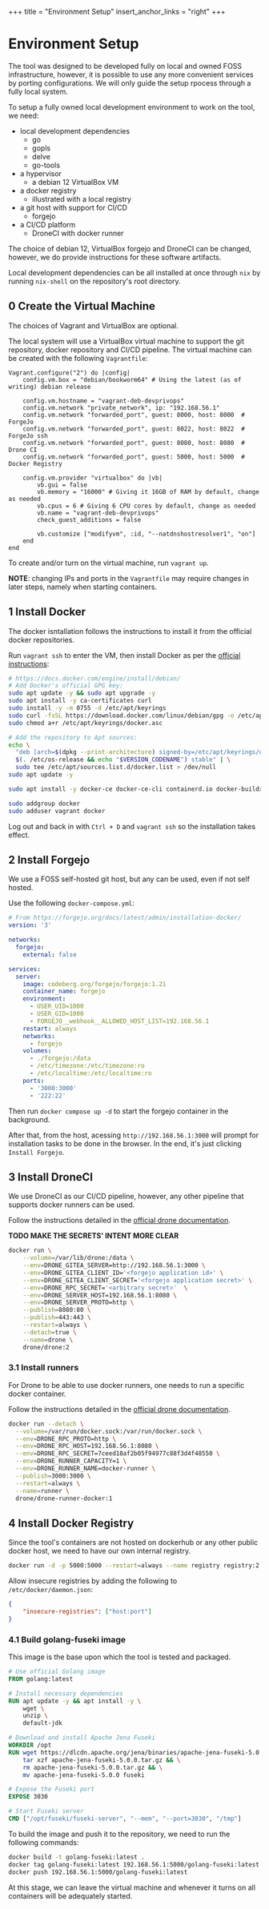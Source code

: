 +++
title = "Environment Setup"
insert_anchor_links = "right"
+++

# Environment Setup

The tool was designed to be developed fully on local and owned FOSS infrastructure, however, it is possible to use any more convenient services by porting configurations.
We will only guide the setup rpocess through a fully local system.

To setup a fully owned local development environment to work on the tool, we need:

- local development dependencies
    + go
    + gopls
    + delve
    + go-tools
- a hypervisor
    + a debian 12 VirtualBox VM
- a docker registry
    + illustrated with a local registry
- a git host with support for CI/CD
    + forgejo
- a CI/CD platform
    + DroneCI with docker runner

The choice of debian 12, VirtualBox forgejo and DroneCI can be changed, however, we do provide instructions for these software artifacts.

Local development dependencies can be all installed at once through `nix` by running `nix-shell` on the repository's root directory.

## 0 Create the Virtual Machine

The choices of Vagrant and VirtualBox are optional.

The local system will use a VirtualBox virtual machine to support the git repository, docker repository and CI/CD pipeline. 
The virtual machine can be created with the following `Vagrantfile`:

```Vagrantfile
Vagrant.configure("2") do |config|
    config.vm.box = "debian/bookworm64" # Using the latest (as of writing) debian release

    config.vm.hostname = "vagrant-deb-devprivops"
    config.vm.network "private_network", ip: "192.168.56.1"
    config.vm.network "forwarded_port", guest: 8000, host: 8000  # ForgeJo
    config.vm.network "forwarded_port", guest: 8022, host: 8022  # ForgeJo ssh
    config.vm.network "forwarded_port", guest: 8080, host: 8080  # Drone CI
    config.vm.network "forwarded_port", guest: 5000, host: 5000  # Docker Registry

    config.vm.provider "virtualbox" do |vb|
        vb.gui = false
        vb.memory = "16000" # Giving it 16GB of RAM by default, change as needed
        vb.cpus = 6 # Giving 6 CPU cores by default, change as needed 
        vb.name = "vagrant-deb-devprivops"
        check_guest_additions = false

        vb.customize ["modifyvm", :id, "--natdnshostresolver1", "on"]
    end
end
```

To create and/or turn on the virtual machine, run `vagrant up`.

**NOTE**: changing IPs and ports in the `Vagrantfile` may require changes in later steps, namely when starting containers.

## 1 Install Docker

The docker isntallation follows the instructions to install it from the official docker repositories.

Run `vagrant ssh` to enter the VM, then install Docker as per the [official instructions](https://docs.docker.com/engine/install/debian/):

```sh
# https://docs.docker.com/engine/install/debian/
# Add Docker's official GPG key:
sudo apt update -y && sudo apt upgrade -y
sudo apt install -y ca-certificates curl
sudo install -y -m 0755 -d /etc/apt/keyrings
sudo curl -fsSL https://download.docker.com/linux/debian/gpg -o /etc/apt/keyrings/docker.asc
sudo chmod a+r /etc/apt/keyrings/docker.asc

# Add the repository to Apt sources:
echo \
  "deb [arch=$(dpkg --print-architecture) signed-by=/etc/apt/keyrings/docker.asc] https://download.docker.com/linux/debian \
  $(. /etc/os-release && echo "$VERSION_CODENAME") stable" | \
  sudo tee /etc/apt/sources.list.d/docker.list > /dev/null
sudo apt update -y

sudo apt install -y docker-ce docker-ce-cli containerd.io docker-buildx-plugin docker-compose-plugin

sudo addgroup docker
sudo adduser vagrant docker
```

Log out and back in with `Ctrl + D` and `vagrant ssh` so the installation takes effect.

## 2 Install Forgejo

We use a FOSS self-hosted git host, but any can be used, even if not self hosted.

Use the following `docker-compose.yml`:

```yml
# From https://forgejo.org/docs/latest/admin/installation-docker/
version: '3'

networks:
  forgejo:
    external: false

services:
  server:
    image: codeberg.org/forgejo/forgejo:1.21
    container_name: forgejo
    environment:
      - USER_UID=1000
      - USER_GID=1000
      - FORGEJO__webhook__ALLOWED_HOST_LIST=192.168.56.1
    restart: always
    networks:
      - forgejo
    volumes:
      - ./forgejo:/data
      - /etc/timezone:/etc/timezone:ro
      - /etc/localtime:/etc/localtime:ro
    ports:
      - '3000:3000'
      - '222:22'
```

Then run `docker compose up -d` to start the forgejo container in the background.

After that, from the host, acessing `http://192.168.56.1:3000` will prompt for installation tasks to be done in the browser.
In the end, it's just clicking `Install Forgejo`.

## 3 Install DroneCI

We use DroneCI as our CI/CD pipeline, however, any other pipeline that supports docker runners can be used.

Follow the instructions detailed in the [official drone documentation](https://docs.drone.io/server/provider/gitea/).

**TODO MAKE THE SECRETS' INTENT MORE CLEAR**

```sh
docker run \
	--volume=/var/lib/drone:/data \
	--env=DRONE_GITEA_SERVER=http://192.168.56.1:3000 \
	--env=DRONE_GITEA_CLIENT_ID='<forgejo application id>' \
	--env=DRONE_GITEA_CLIENT_SECRET='<forgejo application secret>' \
	--env=DRONE_RPC_SECRET='<arbitrary secret>'  \
	--env=DRONE_SERVER_HOST=192.168.56.1:8080 \
	--env=DRONE_SERVER_PROTO=http \
	--publish=8080:80 \
	--publish=443:443 \
	--restart=always \
	--detach=true \
	--name=drone \
	drone/drone:2
```

### 3.1 Install runners

For Drone to be able to use docker runners, one needs to run a specific docker container.

Follow the instructions detailed in the [official drone documentation](https://docs.drone.io/runner/docker/installation/linux/).

```sh
docker run --detach \
  --volume=/var/run/docker.sock:/var/run/docker.sock \
  --env=DRONE_RPC_PROTO=http \
  --env=DRONE_RPC_HOST=192.168.56.1:8080 \
  --env=DRONE_RPC_SECRET=7ceed18af2b05f94977c88f3d4f48550 \
  --env=DRONE_RUNNER_CAPACITY=1 \
  --env=DRONE_RUNNER_NAME=docker-runner \
  --publish=3000:3000 \
  --restart=always \
  --name=runner \
  drone/drone-runner-docker:1
```

## 4 Install Docker Registry

Since the tool's containers are not hosted on dockerhub or any other public docker host, we need to have our own internal registry.

```sh
docker run -d -p 5000:5000 --restart=always --name registry registry:2
```

Allow insecure registries by adding the following to `/etc/docker/daemon.json`:

```json
{ 
    "insecure-registries": ["host:port"] 
}
```

### 4.1 Build golang-fuseki image

This image is the base upon which the tool is tested and packaged.

```Dockerfile
# Use official Golang image
FROM golang:latest

# Install necessary dependencies
RUN apt update -y && apt install -y \
    wget \
    unzip \
	default-jdk

# Download and install Apache Jena Fuseki
WORKDIR /opt
RUN wget https://dlcdn.apache.org/jena/binaries/apache-jena-fuseki-5.0.0.tar.gz && \
    tar xzf apache-jena-fuseki-5.0.0.tar.gz && \
    rm apache-jena-fuseki-5.0.0.tar.gz && \
    mv apache-jena-fuseki-5.0.0 fuseki

# Expose the Fuseki port
EXPOSE 3030

# Start Fuseki server
CMD ["/opt/fuseki/fuseki-server", "--mem", "--port=3030", "/tmp"]
```

To build the image and push it to the repository, we need to run the following commands:

```sh
docker build -t golang-fuseki:latest .
docker tag golang-fuseki:latest 192.168.56.1:5000/golang-fuseki:latest
docker push 192.168.56.1:5000/golang-fuseki:latest
```

At this stage, we can leave the virtual machine and whenever it turns on all containers will be adequately started.

